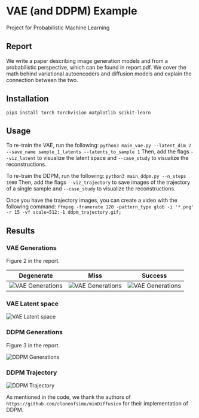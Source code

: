# VAE (and DDPM) Example

Project for Probabilistic Machine Learning

## Report

We write a paper describing image generation models and from a probabilistic perspective, which can be found in report.pdf. We cover the math behind variational autoencoders and diffusion models and explain the connection between the two.

## Installation

```pip3 install torch torchvision matplotlib scikit-learn```

## Usage

To re-train the VAE, run the following:
```python3 main_vae.py --latent_dim 2 --save_name sample_1_latents --latents_to_sample 1```
Then, add the flags `--viz_latent` to visualize the latent space and `--case_study` to visualize the reconstructions.

To re-train the DDPM, run the following:
```python3 main_ddpm.py --n_steps 1000```
Then, add the flags `--viz_trajectory` to save images of the trajectory of a single sample and `--case_study` to visualize the reconstructions.

Once you have the trajectory images, you can create a video with the following command:
```ffmpeg -framerate 120 -pattern_type glob -i '*.png' -r 15 -vf scale=512:-1 ddpm_trajectory.gif;```

## Results

### VAE Generations

Figure 2 in the report.

| Degenerate | Miss | Success |
| --- | --- | --- |
![VAE Generations](vae_fail.png) | ![VAE Generations](vae_half_fail.png) | ![VAE Generations](vae_success.png)

### VAE Latent space

![VAE Latent space](vae_latent_space.png)

### DDPM Generations

Figure 3 in the report.

![DDPM Generations](ddpm_outputs_10.png)

### DDPM Trajectory

![DDPM Trajectory](ddpm_trajectory.gif)


As mentioned in the code, we thank the authors of `https://github.com/cloneofsimo/minDiffusion` for their implementation of DDPM.
